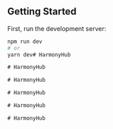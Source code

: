 ## Getting Started

First, run the development server:

```bash
npm run dev
# or
yarn dev#   H a r m o n y H u b  
 #   H a r m o n y H u b  
 #   H a r m o n y H u b  
 #   H a r m o n y H u b  
 #   H a r m o n y H u b  
 #   H a r m o n y H u b  
 